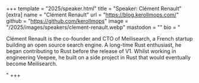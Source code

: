 +++
template = "2025/speaker.html"
title = "Speaker: Clément Renault"
[extra]
  name = "Clément Renault"
  url = "https://blog.kerollmops.com/"
  github = "https://github.com/kerollmops"
  image = "/2025/images/speakers/clement-renault.webp"
  mastodon = ""
  bio = "<p>Clément Renault is the co-founder and CTO of Meilisearch, a French startup building an open source search engine. A long-time Rust enthusiast, he began contributing to Rust before the release of V1. Whilst working in engineering Veepee, he built on a side project in Rust that would eventually become Meilisearch. </p>"
+++
